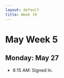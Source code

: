 ```yaml
---
layout: default
title: Week 19
---
```


# **May Week 5**
## **Monday: May 27**
- 8:15  AM: Signed In.

